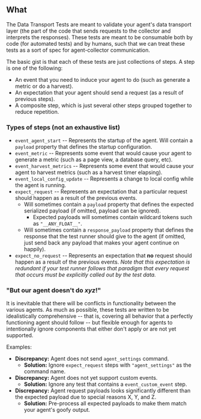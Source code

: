 ## What

The Data Transport Tests are meant to validate your agent's data transport layer (the part of the code that sends requests to the collector and interprets the responses). These tests are meant to be consumable both by code (for automated tests) and by humans, such that we can treat these tests as a sort of spec for agent-collector communication.

The basic gist is that each of these tests are just collections of steps. A step is one of the following:

- An event that you need to induce your agent to do (such as generate a metric or do a harvest).
- An expectation that your agent should send a request (as a result of previous steps).
- A composite step, which is just several other steps grouped together to reduce repetition.

### Types of steps (not an exhaustive list)

- `event_agent_start` -- Represents the startup of the agent. Will contain a `payload` property that defines the startup configuration.
- `event_metric` -- Represents some event that would cause your agent to generate a metric (such as a page view, a database query, etc).
- `event_harvest_metrics` -- Represents some event that would cause your agent to harvest metrics (such as a harvest timer elapsing).
- `event_local_config_update` -- Represents a change to local config while the agent is running.
- `expect_request` -- Represents an expectation that a particular request should happen as a result of the previous events.
  - Will sometimes contain a `payload` property that defines the expected serialized payload (if omitted, payload can be ignored).
    - Expected payloads will sometimes contain wildcard tokens such as `"__ANY_FLOAT__"`.
  - Will sometimes contain a `response_payload` property that defines the response that the test runner should give to the agent (if omitted, just send back any payload that makes your agent continue on happily).
- `expect_no_request` -- Represents an expectation that **no** request should happen as a result of the previous events. _Note that this expectation is redundant if your test runner follows that paradigm that every request that occurs must be explicitly called out by the test data._

### "But our agent doesn't do _xyz_!"

It is inevitable that there will be conflicts in functionality between the various agents. As much as possible, these tests are written to be idealistically comprehensive -- that is, covering all behavior that a perfectly functioning agent should follow -- but flexible enough for agents to intentionally ignore components that either don't apply or are not yet supported.

Examples:

- **Discrepancy:** Agent does not send `agent_settings` command.
  - **Solution:** Ignore `expect_request` steps with `"agent_settings"` as the command name.
- **Discrepancy:** Agent does not yet support custom events.
  - **Solution:** Ignore any test that contains a `event_custom_event` step.
- **Discrepancy:** Agent request payloads looks significantly different than the expected payload due to special reasons X, Y, and Z.
  - **Solution:** Pre-process all expected payloads to make them match your agent's goofy output.
